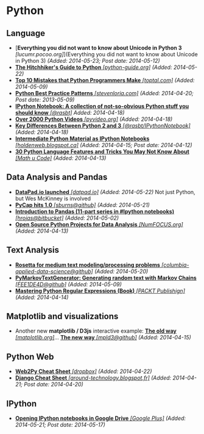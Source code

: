 # Python

## Language
* [**Everything you did not want to know about Unicode in Python 3** *[lucumr.pocoo.org]*](Everything you did not want to know about Unicode in Python 3) *(Added: 2014-05-23; Post date: 2014-05-12)*
* [**The Hitchhiker's Guide to Python** *[python-guide.org]*](http://docs.python-guide.org/en/latest/) *(Added: 2014-05-22)*
* [**Top 10 Mistakes that Python Programmers Make** *[toptal.com]*](http://www.toptal.com/python/top-10-mistakes-that-python-programmers-make) *(Added: 2014-05-09)*
* [**Python Best Practice Patterns** *[stevenloria.com]*](http://stevenloria.com/python-best-practice-patterns-by-vladimir-keleshev-notes/) *(Added: 2014-04-20; Post date: 2013-05-09)*
* [**IPython Notebook: A collection of not-so-obvious Python stuff you should know** *[@rasbt]*](http://nbviewer.ipython.org/github/rasbt/python_reference/blob/master/not_so_obvious_python_stuff.ipynb?create=1) *Added: 2014-04-18)*
* [**Over 2000 Python Videos** *[pyvideo.org]*](http://pyvideo.org/) *(Added: 2014-04-18)*
* [**Key Differences Between Python 2 and 3** *[@rasbt/IPythonNotebook]*](http://nbviewer.ipython.org/github/rasbt/python_reference/blob/master/not_so_obvious_python_stuff.ipynb?create=1#python_differences) *(Added: 2014-04-18)*
* [**Intermediate Python Material as IPython Notebooks** *[holdenweb.blogspot.ca]*](http://holdenweb.blogspot.ca/2014/04/intermediate-python-open-source.html) *(Added: 2014-04-15; Post date: 2014-04-12)*
* [**30 Python Language Features and Tricks You May Not Know About** *[Math u Code]*](http://sahandsaba.com/thirty-python-language-features-and-tricks-you-may-not-know.html) *(Added: 2014-04-13)*

## Data Analysis and Pandas
* [**DataPad.io launched** *[datpad.io]*](http://datapad.io/) *(Added: 2014-05-22)* Not just Python, but Wes McKinney is involved
* [**PyCap hits 1.0** *[sburns@github]*](http://pycap.readthedocs.org/en/latest/index.html) *(Added: 2014-05-21)*
* [**Introduction to Pandas (11-part series in #Ipython notebooks)** *[hrojas@bitbucket]*](https://bitbucket.org/hrojas/learn-pandas) *(Added: 2014-05-02)*
* [**Open Source Python Projects for Data Analysis** *[NumFOCUS.org]*](http://numfocus.org/projects.html) *(Added: 2014-04-13)*

## Text Analysis
* [**Rosetta for medium text modeling/processing problems** *[columbia-applied-data-science@github]*](https://github.com/columbia-applied-data-science/rosetta) *(Added: 2014-05-20)*
* [**PyMarkovTextGenerator: Generating random text with Markov Chains** *[FEE1DE4D@github]*](https://github.com/FEE1DE4D/PyMarkovTextGenerator) *(Added: 2014-05-09)*
* [**Mastering Python Regular Expressions (Book)** *[PACKT Publishign]*](http://www.packtpub.com/mastering-python-regular-expressions/book) *(Added: 2014-04-14)*

## Matplotlib and visualizations

* Another new **matplotlib / D3js** interactive example: [**The old way** *[matplotlib.org]*](http://matplotlib.org/examples/shapes_and_collections/path_patch_demo.html)... [**The new way** *[mpld3@github]*](http://mpld3.github.io/examples/heart_path.html) *(Added: 2014-04-15)*

## Python Web
* [**Web2Py Cheat Sheet** *[dropbox]*](https://dl.dropboxusercontent.com/u/18065445/web2py/web2py_cheatsheet.pdf) *(Added: 2014-04-22)*
* [**Django Cheat Sheet** *[around-technology.blogspot.fr]*](http://around-technology.blogspot.fr/2014/04/django-cheat-sheet-15.html) *(Added: 2014-04-21; Post date: 2014-04-20)*

## IPython
* [**Opening IPython notebooks in Google Drive** *[Google Plus]*](https://plus.google.com/app/basic/stream/z133vvygwpzxc3co404cchobnq3wzl25jik) *(Added: 2014-05-21; Post date: 2014-05-17)*
